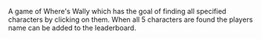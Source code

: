 A game of Where's Wally which has the goal of finding all specified characters by clicking on them. When all 5 characters are found the players name can be added to the leaderboard.
